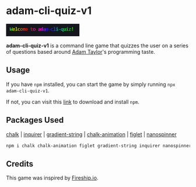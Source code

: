 # adam-cli-quiz-v1

![](./readme_assets/Animation.gif)

**adam-cli-quiz-v1** is a command line game that quizzes the user on a series of questions based around [Adam Taylor](https://github.com/tayloradam1999)'s programming taste.

## Usage
If you have ```npm``` installed, you can start the game by simply running ```npx adam-cli-quiz-v1```.
  
If not, you can visit this [link](https://docs.npmjs.com/downloading-and-installing-node-js-and-npm) to download and install ```npm```.

## Packages Used

[chalk](https://github.com/chalk/chalk) | 
[inquirer](https://github.com/SBoudrias/Inquirer.js) |
[gradient-string](https://github.com/bokub/gradient-string) |
[chalk-animation](https://github.com/bokub/chalk-animation) |
[figlet](https://github.com/patorjk/figlet.js) |
[nanospinner](https://github.com/usmanyunusov/nanospinner)
  
```sh
npm i chalk chalk-animation figlet gradient-string inquirer nanospinner
```

## Credits
This game was inspired by [Fireship.io](https://fireship.io/).